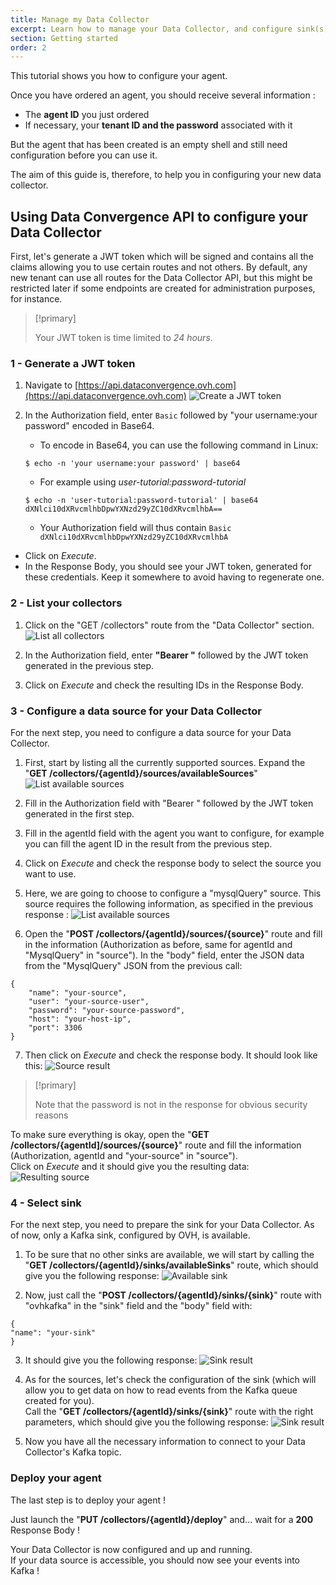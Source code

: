 ```yaml
---
title: Manage my Data Collector
excerpt: Learn how to manage your Data Collector, and configure sink(s) and source(s)
section: Getting started
order: 2
---
```


This tutorial shows you how to configure your agent.

Once you have ordered an agent, you should receive several information :

* The **agent ID** you just ordered
* If necessary, your **tenant ID and the password** associated with it

But the agent that has been created is an empty shell and still need configuration before you can
use it.

The aim of this guide is, therefore, to help you in configuring your new data collector.


## Using Data Convergence API to configure your Data Collector

First, let's generate a JWT token which will be signed and contains all the claims allowing you to
use certain routes and not others.
By default, any new tenant can use all routes for the Data Collector API, but this might be
restricted later if some endpoints are created for administration purposes, for instance.

> [!primary]
>
> Your JWT token is time limited to *24 hours*.
>


### 1 - Generate a JWT token

1. Navigate to [https://api.dataconvergence.ovh.com](https://api.dataconvergence.ovh.com)
![Create a JWT token](images/create_jwt_token.png)

2. In the Authorization field, enter `Basic` followed by "your username:your password" encoded in
Base64.

    * To encode in Base64, you can use the following command in Linux:

    ```
    $ echo -n 'your username:your password' | base64
    ```

    * For example using *user-tutorial:password-tutorial*

    ```
    $ echo -n 'user-tutorial:password-tutorial' | base64  
    dXNlci10dXRvcmlhbDpwYXNzd29yZC10dXRvcmlhbA==
    ```

    * Your Authorization field will thus contain `Basic dXNlci10dXRvcmlhbDpwYXNzd29yZC10dXRvcmlhbA`

* Click on *Execute*.
* In the Response Body, you should see your JWT token, generated for these credentials.
Keep it somewhere to avoid having to regenerate one.


### 2 - List your collectors

1. Click on the "GET /collectors" route from the "Data Collector" section.
![List all collectors](images/list_all_collectors.png)

2. In the Authorization field, enter **"Bearer "** followed by the JWT token generated in the
previous step.

3. Click on *Execute* and check the resulting IDs in the Response Body.


### 3 - Configure a data source for your Data Collector

For the next step, you need to configure a data source for your Data Collector.

1. First, start by listing all the currently supported sources. Expand the "**GET /collectors/{agentId}/sources/availableSources**"
![List available sources](images/list_available_sources.png)

2. Fill in the Authorization field with "Bearer " followed by the JWT token generated in the first
step.

3. Fill in the agentId field with the agent you want to configure, for example you can fill the
agent ID in the result from the previous step.

4. Click on *Execute* and check the response body to select the source you want to use.

5. Here, we are going to choose to configure a "mysqlQuery" source. This source requires the
following information, as specified in the previous response :
![List available sources](images/available_sources.png)

6. Open the "**POST /collectors/{agentId}/sources/{source}**" route and fill in the information
(Authorization as before, same for agentId and "MysqlQuery" in "source"). In the "body" field,
enter the JSON data from the "MysqlQuery" JSON from the previous call:

  ```
  {
      "name": "your-source",  
      "user": "your-source-user",  
      "password": "your-source-password",  
      "host": "your-host-ip",  
      "port": 3306  
  }
```

7. Then click on *Execute* and check the response body. It should look like this:
![Source result](images/source_result.png)

> [!primary]
>
> Note that the password is not in the response for obvious security reasons
>

To make sure everything is okay, open the "**GET /collectors/{agentId]/sources/{source}**" route
and fill the information (Authorization, agentId and "your-source" in "source").  
Click on *Execute* and it should give you the resulting data:
![Resulting source](images/resulting_source.png)


### 4 - Select sink

For the next step, you need to prepare the sink for your Data Collector. As of now, only a Kafka
sink, configured by OVH, is available.

1.  To be sure that no other sinks are available, we will start by calling the "**GET /collectors/{agentId}/sinks/availableSinks**" route, which should give you the following response:
![Available sink](images/available_sink.png)

2. Now, just call the "**POST /collectors/{agentId}/sinks/{sink}**" route with "ovhkafka" in the
"sink" field and the "body" field with:
  ```
  {
  "name": "your-sink"
  }
  ```

3. It should give you the following response:
![Sink result](images/sink_result.png)

4. As for the sources, let's check the configuration of the sink (which will allow you to get data
  on how to read events from the Kafka queue created for you).  
Call the "**GET /collectors/{agentId}/sinks/{sink}**" route with the right parameters, which should
give you the following response:
![Sink result](images/sink_result.png)

5. Now you have all the necessary information to connect to your Data Collector's Kafka topic.


### Deploy your agent

The last step is to deploy your agent !

Just launch the "**PUT /collectors/{agentId}/deploy**" and... wait for a **200** Response Body !

Your Data Collector is now configured and up and running.  
If your data source is accessible, you should now see your events into Kafka !
